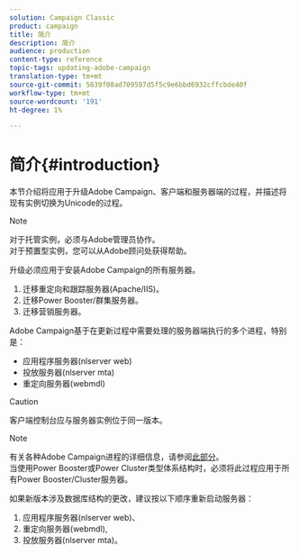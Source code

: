 ```yaml
---
solution: Campaign Classic
product: campaign
title: 简介
description: 简介
audience: production
content-type: reference
topic-tags: updating-adobe-campaign
translation-type: tm+mt
source-git-commit: 5639f08ad709597d5f5c9e6bbd6932cffcbde40f
workflow-type: tm+mt
source-wordcount: '191'
ht-degree: 1%

---
```



# 简介{#introduction}

本节介绍将应用于升级Adobe Campaign、客户端和服务器端的过程，并描述将现有实例切换为Unicode的过程。

>[!NOTE]
>
>对于托管实例，必须与Adobe管理员协作。\
>对于预置型实例，您可以从Adobe顾问处获得帮助。

升级必须应用于安装Adobe Campaign的所有服务器。

1. 迁移重定向和跟踪服务器(Apache/IIS)。
1. 迁移Power Booster/群集服务器。
1. 迁移营销服务器。

Adobe Campaign基于在更新过程中需要处理的服务器端执行的多个进程，特别是：

* 应用程序服务器(nlserver web)
* 投放服务器(nlserver mta)
* 重定向服务器(webmdl)

>[!CAUTION]
>
>客户端控制台应与服务器实例位于同一版本。

>[!NOTE]
>
>有关各种Adobe Campaign进程的详细信息，请参阅[此部分](../../installation/using/general-architecture.md#logical-application-layer)。\
>当使用Power Booster或Power Cluster类型体系结构时，必须将此过程应用于所有Power Booster/Cluster服务器。

如果新版本涉及数据库结构的更改，建议按以下顺序重新启动服务器：

1. 应用程序服务器(nlserver web)、
1. 重定向服务器(webmdl),
1. 投放服务器(nlserver mta)。

